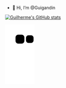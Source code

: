 - 👋 Hi, I’m @Guigandin
<!-- - 👀 I’m interested in statistics, machine learning and data science!
- 🌱 I’m currently learning about how to use GitHub.
- 💞️ I’m looking to collaborate on interesting classification models.
- 📫 How to reach me: guigandin@hotmail.com -->

<!-- Estatísticas gerais do perfil -->
[![Guilherme's GitHub stats](https://github-readme-stats.vercel.app/api?username=Guigandin&show_icons=true)](https://github.com/Guigandin/github-readme-stats)

<!-- Jogo da cobrinha passando pelas contribuições -->
![Snake animation](https://github.com/Guigandin/Guigandin/blob/output/github-contribution-grid-snake.svg)
<!---
Guigandin/Guigandin is a ✨ special ✨ repository because its `README.md` (this file) appears on your GitHub profile.
You can click the Preview link to take a look at your changes.
--->

